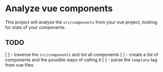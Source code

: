 # Analyze vue components

This project will analyze the `src/components` from your vue project, looking for stats of your components.

## TODO

[ ] - traverse the `src/components` and list all components
[ ] - create a list of components and the possible ways of calling it
[ ] - parse the `template` tag from vue files
